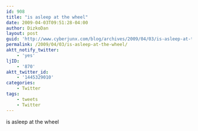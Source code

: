 ```yaml
---
id: 908
title: "is asleep at the wheel"
date: 2009-04-03T09:51:28-04:00
author: DizkoDan
layout: post
guid: 'http://www.cyberjunx.com/blog/archives/2009/04/03/is-asleep-at-the-wheel/'
permalink: /2009/04/03/is-asleep-at-the-wheel/
aktt_notify_twitter:
    - 'yes'
ljID:
    - '870'
aktt_twitter_id:
    - '1445329010'
categories:
    - Twitter
tags:
    - tweets
    - Twitter
---
```


is asleep at the wheel